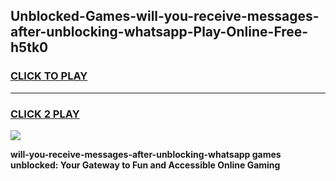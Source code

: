 
## Unblocked-Games-will-you-receive-messages-after-unblocking-whatsapp-Play-Online-Free-h5tk0
<h3>
<a href="https://premium76.site?title=will-you-receive-messages-after-unblocking-whatsapp&ref=26A">CLICK TO PLAY</a></h3>
<hr>

<h3>
<a href="https://premium76.site?title=will-you-receive-messages-after-unblocking-whatsapp&ref=26A">CLICK 2 PLAY</a>
  
</h3>

<a href="https://premium76.site?title=will-you-receive-messages-after-unblocking-whatsapp&ref=26A"><img src="https://clearcache.store/games.png"></a>


**will-you-receive-messages-after-unblocking-whatsapp games unblocked: Your Gateway to Fun and Accessible Online Gaming**
